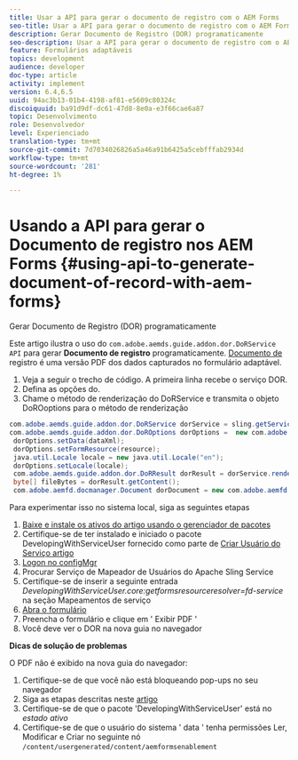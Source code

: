 ```yaml
---
title: Usar a API para gerar o documento de registro com o AEM Forms
seo-title: Usar a API para gerar o documento de registro com o AEM Forms
description: Gerar Documento de Registro (DOR) programaticamente
seo-description: Usar a API para gerar o documento de registro com o AEM Forms
feature: Formulários adaptáveis
topics: development
audience: developer
doc-type: article
activity: implement
version: 6.4,6.5
uuid: 94ac3b13-01b4-4198-af81-e5609c80324c
discoiquuid: ba91d9df-dc61-47d8-8e0a-e3f66cae6a87
topic: Desenvolvimento
role: Desenvolvedor
level: Experienciado
translation-type: tm+mt
source-git-commit: 7d7034026826a5a46a91b6425a5cebfffab2934d
workflow-type: tm+mt
source-wordcount: '281'
ht-degree: 1%

---
```



# Usando a API para gerar o Documento de registro nos AEM Forms {#using-api-to-generate-document-of-record-with-aem-forms}

Gerar Documento de Registro (DOR) programaticamente

Este artigo ilustra o uso do `com.adobe.aemds.guide.addon.dor.DoRService API` para gerar **Documento de registro** programaticamente. [Documento de ](https://docs.adobe.com/content/help/en/experience-manager-65/forms/adaptive-forms-advanced-authoring/generate-document-of-record-for-non-xfa-based-adaptive-forms.html) registro é uma versão PDF dos dados capturados no formulário adaptável.

1. Veja a seguir o trecho de código. A primeira linha recebe o serviço DOR.
1. Defina as opções do.
1. Chame o método de renderização do DoRService e transmita o objeto DoROoptions para o método de renderização

```java
com.adobe.aemds.guide.addon.dor.DoRService dorService = sling.getService(com.adobe.aemds.guide.addon.dor.DoRService.class);
com.adobe.aemds.guide.addon.dor.DoROptions dorOptions =  new com.adobe.aemds.guide.addon.dor.DoROptions();
 dorOptions.setData(dataXml);
 dorOptions.setFormResource(resource);
 java.util.Locale locale = new java.util.Locale("en");
 dorOptions.setLocale(locale);
 com.adobe.aemds.guide.addon.dor.DoRResult dorResult = dorService.render(dorOptions);
 byte[] fileBytes = dorResult.getContent();
 com.adobe.aemfd.docmanager.Document dorDocument = new com.adobe.aemfd.docmanager.Document(fileBytes);
```

Para experimentar isso no sistema local, siga as seguintes etapas

1. [Baixe e instale os ativos do artigo usando o gerenciador de pacotes](assets/dor-with-api.zip)
1. Certifique-se de ter instalado e iniciado o pacote DevelopingWithServiceUser fornecido como parte de [Criar Usuário do Serviço artigo](service-user-tutorial-develop.md)
1. [Logon no configMgr](http://localhost:4502/system/console/configMgr)
1. Procurar Serviço de Mapeador de Usuários do Apache Sling Service
1. Certifique-se de inserir a seguinte entrada _DevelopingWithServiceUser.core:getformsresourceresolver=fd-service_ na seção Mapeamentos de serviço
1. [Abra o formulário](http://localhost:4502/content/dam/formsanddocuments/sandbox/1201-borrower-payments/jcr:content?wcmmode=disabled)
1. Preencha o formulário e clique em &#39; Exibir PDF &#39;
1. Você deve ver o DOR na nova guia no navegador


**Dicas de solução de problemas**

O PDF não é exibido na nova guia do navegador:

1. Certifique-se de que você não está bloqueando pop-ups no seu navegador
1. Siga as etapas descritas neste [artigo](service-user-tutorial-develop.md)
1. Certifique-se de que o pacote &#39;DevelopingWithServiceUser&#39; está no *estado ativo*
1. Certifique-se de que o usuário do sistema &#39; data &#39; tenha permissões Ler, Modificar e Criar no seguinte nó `/content/usergenerated/content/aemformsenablement`

